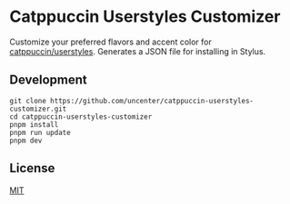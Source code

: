 # Catppuccin Userstyles Customizer

Customize your preferred flavors and accent color for [catppuccin/userstyles](https://github.com/catppuccin/userstyles). Generates a JSON file for installing in Stylus.

## Development

```
git clone https://github.com/uncenter/catppuccin-userstyles-customizer.git
cd catppuccin-userstyles-customizer
pnpm install
pnpm run update
pnpm dev
```

## License

[MIT](LICENSE)
